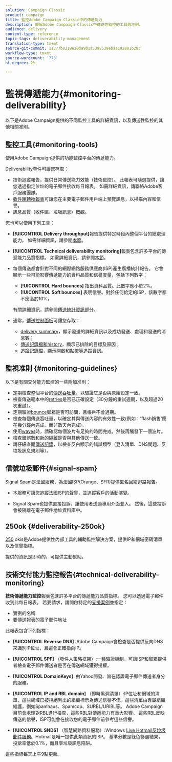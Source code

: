 ```yaml
---
solution: Campaign Classic
product: campaign
title: 監控Adobe Campaign Classic中的傳遞能力
description: 瞭解Adobe Campaign Classic中傳送性監控的工具與准則。
audience: delivery
content-type: reference
topic-tags: deliverability-management
translation-type: tm+mt
source-git-commit: 11377b0218e20da9b1a5398539ebaa192801b283
workflow-type: tm+mt
source-wordcount: '773'
ht-degree: 2%

---
```



# 監視傳遞能力{#monitoring-deliverability}

以下是Adobe Campaign提供的不同監控工具的詳細資訊，以及傳送性監控的其他相關准則。

## 監控工具{#monitoring-tools}

使用Adobe Campaign提供的功能監控平台的傳遞能力。

Deliverability套件可讓您存取：

* 技術追蹤報告，提供日常傳送能力效能（技術監控）。 此報表可隨選提供，讓您透過指定位址的電子郵件接收每日報表。 如需詳細資訊，請聯絡Adobe客戶服務團隊。
* [收件匣轉換報表](../../delivery/using/inbox-rendering.md)可讓您在主要電子郵件用戶端上預覽訊息，以掃描內容和信譽。
* 訊息品質（收件匣、垃圾訊息）概觀。

您也可以使用下列工具：

* **[!UICONTROL Delivery throughput]**&#x200B;報告提供特定時段內整個平台的總處理能力。 如需詳細資訊，請參閱[本節](../../reporting/using/global-reports.md#delivery-throughput)。
* **[!UICONTROL Technical deliverability monitoring]**&#x200B;報表包含許多平台的傳遞能力品質指標。 如需詳細資訊，請參閱[本節](#technical-deliverability-monitoring)。
* 每個傳送都會針對不同的網際網路服務供應商(ISP)產生廣播統計報告。 它會顯示一些可能影響傳遞能力的資料品質和信譽度量，包括下列數字：
   * **[!UICONTROL Hard bounces]** 指出資料品質。此數字應小於2%。
   * **[!UICONTROL Soft bounces]** 表明信譽。對於任何給定的ISP，該數字都不應高於10%。

   有關詳細資訊，請參閱[傳送統計資訊](../../reporting/using/global-reports.md#delivery-statistics)部分。
* 通常，[傳送控制面板](../../delivery/using/about-delivery-monitoring.md)可讓您存取：
   * [delivery summary](../../delivery/using/delivery-dashboard.md#delivery-summary)，顯示發送的詳細資訊以及成功發送、處理和發送的消息數；
   * [傳送記錄檔和history](../../delivery/using/delivery-dashboard.md#delivery-logs-and-history)，顯示已排除的目標及原因；
   * [追蹤記錄檔](../../delivery/using/delivery-dashboard.md#tracking-logs)，顯示開啟和點按等追蹤資訊。

## 監視准則 {#monitoring-guidelines}

以下是有關交付能力監控的一些附加准則：

* 定期檢查整個平台的[傳送吞吐量](../../reporting/using/global-reports.md#delivery-throughput)，以驗證它是否與原始設定一致。
* 檢查傳送範本中的[retries](../../delivery/using/understanding-delivery-failures.md#retries-after-a-delivery-temporary-failure)是否已正確設定（30分鐘的重試週期，以及超過20次重試）。
* 定期驗證[bounce](../../delivery/using/understanding-delivery-failures.md#bounce-mail-management)郵箱是否可訪問，且帳戶不會過期。
* 檢查每個傳送吞吐量，以確定其與傳送內容的有效性一致(例如：&#39;flash銷售&#39;應在幾分鐘內完成，而非數天內完成)。
* 使用[waves](../../delivery/using/steps-sending-the-delivery.md#sending-using-multiple-waves)時，請確認每個波片有足夠的時間完成，然後再觸發下一個波片。
* 檢查錯誤數和新的[隔離](../../delivery/using/understanding-quarantine-management.md)是否與其他傳送一致。
* 請仔細查閱[傳送記錄](../../delivery/using/delivery-dashboard.md#delivery-logs-and-history)，以檢查反白顯示的錯誤類型（登入清單、DNS問題、反垃圾訊息規則等）。

## 信號垃圾郵件{#signal-spam}

Signal Spam是法國服務，為法國ISP(Orange、SFR)提供匿名回饋迴路報告。

* 本服務可讓您追蹤法國ISP的聲譽，並追蹤客戶的活動演變。

* Signal Spam也提供直接投訴，讓使用者透過專用介面登入。 然後，這些投訴會被隔離在電子郵件地址資料庫中。

## 250ok {#deliverability-250ok}

[250](https://250ok.com/) okis是Adobe提供性內部工具的輔助監控解決方案，提供IP和網域密碼清單以及信譽指標。

提供的資訊是即時的，可提供主動幫助。

## 技術交付能力監控報告{#technical-deliverability-monitoring}

**技術傳遞能力監控**&#x200B;報表包含許多平台的傳遞能力品質指標。 您可以透過電子郵件收到此每日報表。 若要請求，請開啟特定的[支援案例](https://helpx.adobe.com/enterprise/admin-guide.html/enterprise/using/support-for-experience-cloud.ug.html)並指定：

* 實例的名稱
* 要傳送報表的電子郵件地址

此報表包含下列指標：

* **[!UICONTROL Reverse DNS]** :Adobe Campaign會檢查是否提供反向DNS來識別IP位址，且這會正確指向IP。

* **[!UICONTROL SPF]** （發件人策略框架）:一種驗證機制，可讓ISP和郵箱提供者檢查電子郵件傳送者是否在傳送網域獲得授權。

* **[!UICONTROL DomainKeys]** :由Yahoo開發、旨在認證電子郵件傳送者身分的服務。

* **[!UICONTROL IP and RBL domain]** （即時黑洞清單）:IP位址和網域的清單，這些網域已被拒絕列出的組織標示為傳送信譽不佳。這些清單由專屬組織維護，例如Spamhaus、Spamcop、SURBL/URIBL等。 Adobe Campaign目前會處理對RBL進行檢查，這些RBL對傳遞能力有重大影響。 這些RBL反映傳送的信譽，ISP可能會在接收您的電子郵件前參考這些信譽。

* **[!UICONTROL SNDS]** （智慧網路資料服務）:Windows  [Live Hotmail反垃圾郵件服務](https://sendersupport.olc.protection.outlook.com/snds/FAQ.aspx)。Hotmail是唯一提供此類資訊的ISP。 基準分數是綠色篩選結果，投訴率低於0.1%，而且零垃圾訊息陷阱。

這些指標每天上午9點更新。


<!--### Delivery Reports - Broadcast Statistics {#broadcast-statistics}

Each delivery will generate a broadcast statistics report when you open a delivery in the “Deliveries List”, which includes some reputation metrics that may impact your deliverability.-->
